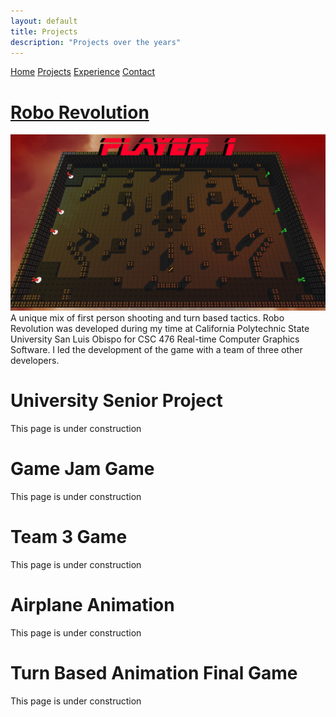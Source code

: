 ```yaml
---
layout: default
title: Projects
description: "Projects over the years"
---
```


<div class="navigation-container">
    <div class="navigation">
            <a href="../">Home</a>
            <a href="./projects.html">Projects</a>
            <a href="./experience.html">Experience</a>
            <a href="./contact.html">Contact</a>
    </div>
</div>


# <a href="./projects/robo_revolution.html">Robo Revolution</a>
<div style="text-align: center;">
    <img src=".././assets/media/robo_revolution_overview.jpg" alt="Robo Revolution Overview Image" class="img-body">
</div>
A unique mix of first person shooting and turn based tactics. Robo Revolution was developed during my time at California Polytechnic State University San Luis Obispo for CSC 476 Real-time Computer Graphics Software. I led the development of the game with a team of three other developers.<br>

# University Senior Project
This page is under construction<br>

# Game Jam Game
This page is under construction<br>

# Team 3 Game
This page is under construction<br>

# Airplane Animation
This page is under construction<br>

# Turn Based Animation Final Game
This page is under construction<br>

<br>

<!-- This button is having some strange behavior currently -->
<!-- <button id="scrollToTopButton" class="button-scroll" onclick="scrollToTop()">Scroll to Top</button> -->

<!-- Reference js script for scrolling -->
<script src="/assets/js/scroll.js"></script>
